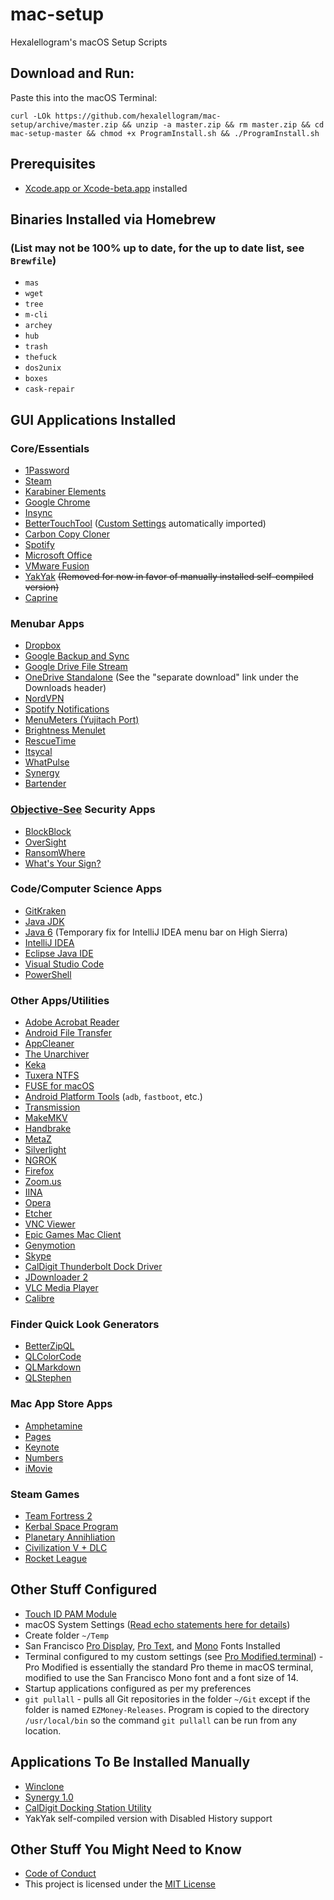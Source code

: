 # mac-setup

Hexalellogram's macOS Setup Scripts

## Download and Run:
Paste this into the macOS Terminal:

`curl -LOk https://github.com/hexalellogram/mac-setup/archive/master.zip && unzip -a master.zip && rm master.zip && cd mac-setup-master && chmod +x ProgramInstall.sh && ./ProgramInstall.sh`

## Prerequisites
- [Xcode.app or Xcode-beta.app](https://developer.apple.com/download/) installed

## Binaries Installed via Homebrew 
### (List may not be 100% up to date, for the up to date list, see `Brewfile`)
- `mas`
- `wget`
- `tree`
- `m-cli`
- `archey`
- `hub`
- `trash`
- `thefuck`
- `dos2unix`
- `boxes`
- `cask-repair`

## GUI Applications Installed

### Core/Essentials
- [1Password](https://1password.com)
- [Steam](http://store.steampowered.com/about/)
- [Karabiner Elements](https://github.com/tekezo/Karabiner-Elements)
- [Google Chrome](https://www.google.com/chrome/browser/desktop/index.html)
- [Insync](https://www.insynchq.com)
- [BetterTouchTool](https://www.boastr.net) ([Custom Settings](https://github.com/hexalellogram/mac-setup/wiki/BTT-Shortcuts) automatically imported)
- [Carbon Copy Cloner](https://bombich.com)
- [Spotify](http://spotify.com)
- [Microsoft Office](https://www.office.com)
- [VMware Fusion](https://www.vmware.com/products/fusion.html)
- [YakYak](https://github.com/yakyak/yakyak) ~~(Removed for now in favor of manually installed self-compiled version)~~
- [Caprine](https://github.com/sindresorhus/caprine)

### Menubar Apps
- [Dropbox](https://www.dropbox.com/?landing=dbv2)
- [Google Backup and Sync](https://drive.google.com)
- [Google Drive File Stream](https://support.google.com/drive/answer/7329379?hl=en&authuser=7)
- [OneDrive Standalone](https://support.office.com/en-us/article/New-OneDrive-sync-client-release-notes-845dcf18-f921-435e-bf28-4e24b95e5fc0) (See the "separate download" link under the Downloads header)
- [NordVPN](https://nordvpn.com)
- [Spotify Notifications](https://spotify-notifications.citruspi.io)
- [MenuMeters (Yujitach Port)](https://member.ipmu.jp/yuji.tachikawa/MenuMetersElCapitan/)
- [Brightness Menulet](https://github.com/superduper/BrightnessMenulet)
- [RescueTime](https://www.rescuetime.com)
- [Itsycal](https://www.mowglii.com/itsycal/)
- [WhatPulse](https://whatpulse.org/)
- [Synergy](http://symless.com/)
- [Bartender](https://www.macbartender.com/)

### [Objective-See](https://objective-see.com/) Security Apps
- [BlockBlock](https://objective-see.com/products/blockblock.html)
- [OverSight](https://objective-see.com/products/oversight.html)
- [RansomWhere](https://objective-see.com/products/ransomwhere.html)
- [What's Your Sign?](https://objective-see.com/products/whatsyoursign.html)

### Code/Computer Science Apps
- [GitKraken](https://www.gitkraken.com)
- [Java JDK](http://www.oracle.com/technetwork/java/javase/downloads/jdk8-downloads-2133151.html)
- [Java 6](https://support.apple.com/kb/DL1572) (Temporary fix for IntelliJ IDEA menu bar on High Sierra)
- [IntelliJ IDEA](https://www.jetbrains.com/idea/)
- [Eclipse Java IDE](http://www.eclipse.org)
- [Visual Studio Code](https://code.visualstudio.com)
- [PowerShell](https://github.com/PowerShell/PowerShell)

### Other Apps/Utilities
- [Adobe Acrobat Reader](https://get.adobe.com/reader/)
- [Android File Transfer](https://www.android.com/filetransfer/?linkid=14270770)
- [AppCleaner](http://freemacsoft.net/appcleaner/)
- [The Unarchiver](https://theunarchiver.com)
- [Keka](http://www.kekaosx.com/en/)
- [Tuxera NTFS](http://www.tuxera.com/products/tuxera-ntfs-for-mac/)
- [FUSE for macOS](https://osxfuse.github.io)
- [Android Platform Tools](https://developer.android.com/studio/releases/platform-tools.html) (`adb`, `fastboot`, etc.)
- [Transmission](https://transmissionbt.com)
- [MakeMKV](https://www.makemkv.com)
- [Handbrake](https://handbrake.fr)
- [MetaZ](https://griff.github.io/metaz/)
- [Silverlight](https://www.microsoft.com/silverlight/)
- [NGROK](https://ngrok.com)
- [Firefox](https://www.mozilla.org/en-US/firefox/?utm_medium=referral&utm_source=firefox-com)
- [Zoom.us](https://www.zoom.us/)
- [IINA](https://lhc70000.github.io/iina/)
- [Opera](https://www.opera.com/computer)
- [Etcher](https://etcher.io/)
- [VNC Viewer](https://www.realvnc.com/en/connect/download/viewer/)
- [Epic Games Mac Client](https://www.epicgames.com/unrealtournament/download)
- [Genymotion](https://www.genymotion.com/download/)
- [Skype](https://www.skype.com/en/get-skype/)
- [CalDigit Thunderbolt Dock Driver](http://www.caldigit.com/support.asp)
- [JDownloader 2](http://jdownloader.org/jdownloader2)
- [VLC Media Player](https://www.videolan.org/vlc/index.html)
- [Calibre](https://calibre-ebook.com/)

### Finder Quick Look Generators
- [BetterZipQL](https://macitbetter.com/BetterZip-Quick-Look-Generator/)
- [QLColorCode](https://github.com/n8gray/QLColorCode)
- [QLMarkdown](https://github.com/toland/qlmarkdown/)
- [QLStephen](https://github.com/whomwah/qlstephen)

### Mac App Store Apps
- [Amphetamine](https://itunes.apple.com/us/app/amphetamine/id937984704?mt=12)
- [Pages](https://www.apple.com/pages/)
- [Keynote](https://www.apple.com/keynote/)
- [Numbers](https://www.apple.com/numbers/)
- [iMovie](https://www.apple.com/imovie/)


### Steam Games
- [Team Fortress 2](http://www.teamfortress.com)
- [Kerbal Space Program](https://kerbalspaceprogram.com/en/)
- [Planetary Annihliation](http://www.uberent.com/pa-classic/)
- [Civilization V + DLC](http://www.civilization5.com)
- [Rocket League](https://www.rocketleague.com)


## Other Stuff Configured
- [Touch ID PAM Module](https://github.com/hamzasood/pam_touchid)
- macOS System Settings ([Read echo statements here for details](https://github.com/hexalellogram/mac-setup/blob/master/SystemSettings.sh))
- Create folder `~/Temp`
- San Francisco [Pro Display](https://developer.apple.com/fonts/), [Pro Text](https://developer.apple.com/fonts/), and [Mono](https://simonfredsted.com/1438) Fonts Installed
- Terminal configured to my custom settings (see [Pro Modified.terminal](https://github.com/hexalellogram/mac-setup/blob/master/ProModified.terminal)) - Pro Modified is essentially the standard Pro theme in macOS terminal, modified to use the San Francisco Mono font and a font size of 14.
- Startup applications configured as per my preferences
- `git pullall` - pulls all Git repositories in the folder `~/Git` except if the folder is named `EZMoney-Releases`. Program is copied to the directory `/usr/local/bin` so the command `git pullall` can be run from any location.

## Applications To Be Installed Manually
- [Winclone](https://twocanoes.com/products/mac/winclone/)
- [Synergy 1.0](https://symless.com/synergy)
- [CalDigit Docking Station Utility](http://www.caldigit.com/support.asp)
- YakYak self-compiled version with Disabled History support

## Other Stuff You Might Need to Know
- [Code of Conduct](https://github.com/hexalellogram/mac-setup/blob/master/CODE_OF_CONDUCT.md)
- This project is licensed under the [MIT License](https://github.com/hexalellogram/mac-setup/blob/master/LICENSE)
